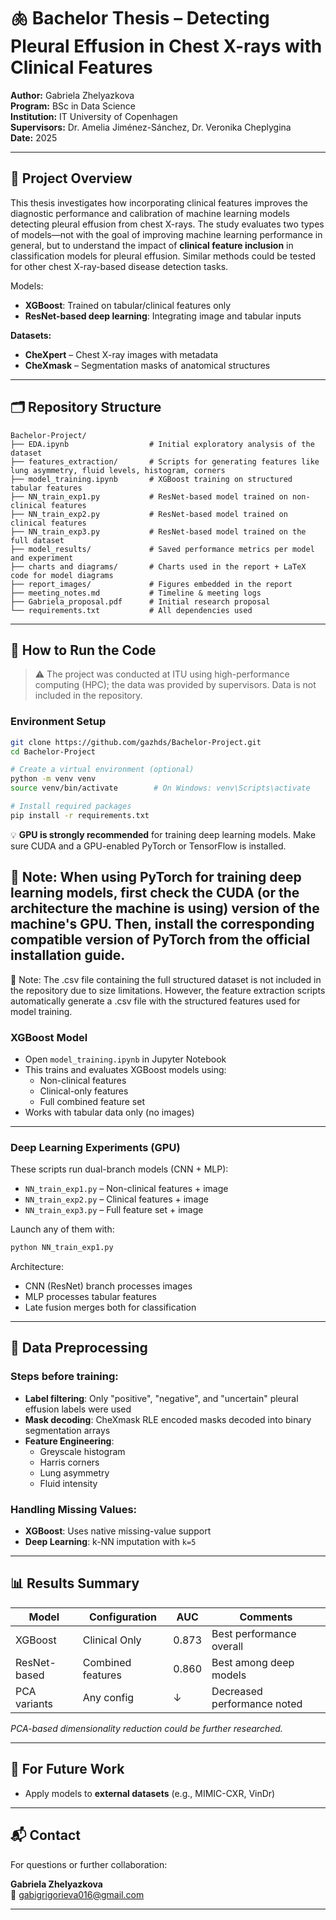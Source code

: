 
# 🫁 Bachelor Thesis – Detecting Pleural Effusion in Chest X-rays with Clinical Features

**Author:** Gabriela Zhelyazkova  
**Program:** BSc in Data Science  
**Institution:** IT University of Copenhagen  
**Supervisors:** Dr. Amelia Jiménez-Sánchez, Dr. Veronika Cheplygina  
**Date:** 2025  

---

## 📘 Project Overview

This thesis investigates how incorporating clinical features improves the diagnostic performance and calibration of machine learning models detecting pleural effusion from chest X-rays. The study evaluates two types of models—not with the goal of improving machine learning performance in general, but to understand the impact of **clinical feature inclusion** in classification models for pleural effusion. Similar methods could be tested for other chest X-ray-based disease detection tasks.

Models:
- **XGBoost**: Trained on tabular/clinical features only
- **ResNet-based deep learning**: Integrating image and tabular inputs

**Datasets:**
- **CheXpert** – Chest X-ray images with metadata  
- **CheXmask** – Segmentation masks of anatomical structures  

---

## 🗂 Repository Structure

```
Bachelor-Project/
├── EDA.ipynb                  # Initial exploratory analysis of the dataset
├── features_extraction/       # Scripts for generating features like lung asymmetry, fluid levels, histogram, corners
├── model_training.ipynb       # XGBoost training on structured tabular features
├── NN_train_exp1.py           # ResNet-based model trained on non-clinical features
├── NN_train_exp2.py           # ResNet-based model trained on clinical features
├── NN_train_exp3.py           # ResNet-based model trained on the full dataset
├── model_results/             # Saved performance metrics per model and experiment
├── charts and diagrams/       # Charts used in the report + LaTeX code for model diagrams
├── report_images/             # Figures embedded in the report
├── meeting_notes.md           # Timeline & meeting logs
├── Gabriela_proposal.pdf      # Initial research proposal
└── requirements.txt           # All dependencies used
```

---

## 🧪 How to Run the Code

> ⚠️ The project was conducted at ITU using high-performance computing (HPC); the data was provided by supervisors. Data is not included in the repository.

### Environment Setup

```bash
git clone https://github.com/gazhds/Bachelor-Project.git
cd Bachelor-Project

# Create a virtual environment (optional)
python -m venv venv
source venv/bin/activate        # On Windows: venv\Scripts\activate

# Install required packages
pip install -r requirements.txt
```
💡 **GPU is strongly recommended** for training deep learning models. Make sure CUDA and a GPU-enabled PyTorch or TensorFlow is installed.

📂 Note: When using PyTorch for training deep learning models, first check the CUDA (or the architecture the machine is using) version of the machine's GPU. Then, install the corresponding compatible version of PyTorch from the official installation guide.
---

📂 Note: The .csv file containing the full structured dataset is not included in the repository due to size limitations. However, the feature extraction scripts automatically generate a .csv file with the structured features used for model training.

### XGBoost Model

- Open `model_training.ipynb` in Jupyter Notebook
- This trains and evaluates XGBoost models using:
  - Non-clinical features
  - Clinical-only features
  - Full combined feature set
- Works with tabular data only (no images)

---

### Deep Learning Experiments (GPU)

These scripts run dual-branch models (CNN + MLP):

- `NN_train_exp1.py` – Non-clinical features + image
- `NN_train_exp2.py` – Clinical features + image
- `NN_train_exp3.py` – Full feature set + image

Launch any of them with:

```bash
python NN_train_exp1.py
```

Architecture:
- CNN (ResNet) branch processes images  
- MLP processes tabular features  
- Late fusion merges both for classification  

---

## 🧹 Data Preprocessing

### Steps before training:

- **Label filtering**: Only "positive", "negative", and "uncertain" pleural effusion labels were used
- **Mask decoding**: CheXmask RLE encoded masks decoded into binary segmentation arrays
- **Feature Engineering**:
  - Greyscale histogram
  - Harris corners
  - Lung asymmetry
  - Fluid intensity

### Handling Missing Values:

- **XGBoost**: Uses native missing-value support  
- **Deep Learning**: k-NN imputation with `k=5`

---

## 📊 Results Summary

| Model        | Configuration    | AUC   | Comments                     |
|--------------|------------------|-------|------------------------------|
| XGBoost      | Clinical Only     | 0.873 | Best performance overall     |
| ResNet-based | Combined features | 0.860 | Best among deep models       |
| PCA variants | Any config        | ↓     | Decreased performance noted  |

*PCA-based dimensionality reduction could be further researched.*

---

## 🔁 For Future Work

- Apply models to **external datasets** (e.g., MIMIC-CXR, VinDr)

---

## 📬 Contact

For questions or further collaboration:

**Gabriela Zhelyazkova**  
📧 [gabigrigorieva016@gmail.com](mailto:gabigrigorieva016@gmail.com)

---
